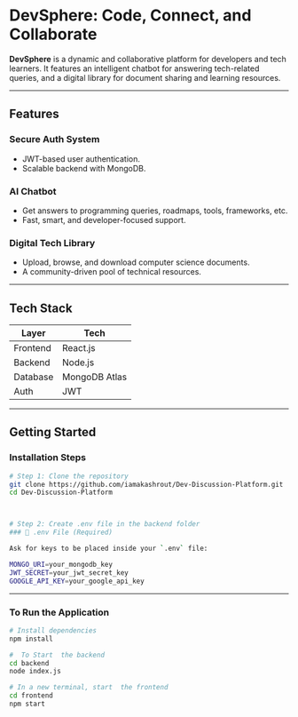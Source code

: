 # DevSphere: Code, Connect, and Collaborate

**DevSphere** is a dynamic and collaborative platform for developers and tech learners. It features an intelligent chatbot for answering tech-related queries, and a digital library for document sharing and learning resources.

---

## Features
### Secure Auth System
- JWT-based user authentication.
- Scalable backend with MongoDB.
### AI Chatbot
- Get answers to programming queries, roadmaps, tools, frameworks, etc.
- Fast, smart, and developer-focused support.

### Digital Tech Library
- Upload, browse, and download computer science documents.
- A community-driven pool of technical resources.



---

## Tech Stack

| Layer       | Tech                    |
|------------|--------------------------|
| Frontend   | React.js                 |
| Backend    | Node.js                  |
| Database   | MongoDB Atlas            |
| Auth       | JWT                      |

---

## Getting Started

### Installation Steps

```bash
# Step 1: Clone the repository
git clone https://github.com/iamakashrout/Dev-Discussion-Platform.git
cd Dev-Discussion-Platform



# Step 2: Create .env file in the backend folder
### 📄 .env File (Required)

Ask for keys to be placed inside your `.env` file:

MONGO_URI=your_mongodb_key
JWT_SECRET=your_jwt_secret_key
GOOGLE_API_KEY=your_google_api_key
```


---

### To Run the Application

```bash
# Install dependencies
npm install

#  To Start  the backend
cd backend
node index.js

# In a new terminal, start  the frontend
cd frontend
npm start
```

